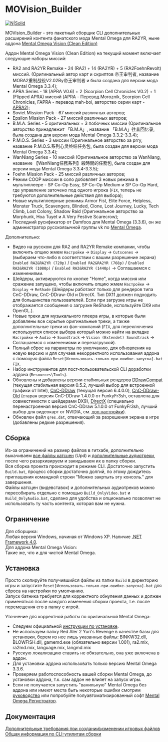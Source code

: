 # MOVision_Builder

[![N|Solid](https://i.ibb.co/yFBZZqJ/mo.gif)](http://mentalomega.com/)

MOVision_Builder - это пакетный сборщик CLI дополнительных расширений контента фанатского мода Mental Omega для RA2YR, ныне аддона [Mental Omega Vision (Clean Edition)](https://www.moddb.com/games/cc-red-alert-yuris-revenge/addons/mo-336-mental-omega-vision)

Аддон Mental Omega Vision (Clean Edition) на текущий момент включает следующие наборы миссий:
- RA2 and RA2YR Remake - 24 (RA2) + 14 (RA2YR) + 5 (RA2FoehnRevolt) миссий. (Оригинальный автор карт и скриптов 帝王审判者, название MORA2重制战役V2.02By帝王审判者 и была создана для версии мода Mental Omega 3.3.4);
- APRA Series - 18 (APRA V0.6) + 2 (Scorpion Cell Chronicles V0.2) + 1 (Flipped APRA) миссий (APRA - Перевод Moroznik, Scorpion Cell Chronicles, FAPRA - перевод mah-boi, авторство серии карт - [APRA2](https://discord.gg/SfxbURT5gT));
- Soviet Mission Pack - 67 миссий различных авторов;
- Epsilon Mission Pack - 27 миссий различных авторов;
- B.M.A. Series - 5 оригинальных + 3 побочных миссии (Оригинальное авторство принадлежит 「B.M.A」, название 「B.M.A」往昔回忆录, была создана для версии мода Mental Omega 3.3.2-3.3.4);
- P.M.O.S. Series - 3 миссии (Оригинальное авторство за prry, название P.M.O.S.系列心灵终结任务包, была создан для версии мода Mental Omega 3.3.4);
- WanNiang Series - 10 миссий (Оригинальное авторство за WanNiang, название 【WanNiang任務系列】殺時間的任務包, была создан для версии мода Mental Omega 3.3.4-3.3.5);
- Foehn Mission Pack - 25 миссий различных авторов;
- Режим COOP миссии в соло добовляет 3 новых режима в мультиплеере - SP Co-Op Easy, SP Co-Op Medium и SP Co-Op Hard, где управление заточено под одного игрока (`FIX`, теперь не требуются дополнительные действия для выбора);
- Новые мультиплеерные режимы Armor Fist, Elite Force, Helpless, Monster Truck, Scavengers, Blinded, Clone, Lost Journey, Lucky, Tech Climb, Lost Colony, Shadow Raid (Оригинальное авторство за Morphunk, Hoa Tuyet и A Very Festive Scarecrow);
- Последний русификатор от Damfoos для Mental Omega (3.3.6), он же администратор русскоязычной группы vk по [Mental Omega](https://vk.com/mental.omega).

Дополнительно:
- Видео на русском для RA2 and RA2YR Remake компании, чтобы включить опцию жмем `Настройки` → `Display` → `Cutscenes` → (выбираем что-либо в соответствии с вашим разрешение экрана) `Enabled RA2&RA2YR (720p)` / `Enabled RA2&RA2YR (768p)` / `Enabled RA2&RA2YR (1080p)` / `Enabled RA2&RA2YR (1440p)` → Соглашаемся с изменениями.
- Шейдеры, активируются по кнопке "Home", когда миссия или сражение запущено, чтобы включить опцию жмем `Настройки` → `Display` → `ReShade` (Шейдеры работают только для рендеров типа CnC-DDraw, CnC-DDraw-Old и DirectX. Тип DX11 должен подходить для большинства пользователей. Если при загрузке игры не отображается сообщения о загрузке ReShade, используйте DX9 или OpenGL.).
- Новые треки для музыкального плеера игры, в которые были добавлены все скрытые оригинальные треки, а также дополнительные треки из фан-компаний (`FIX`, для переключения используется список выбора который можно найти на вкладке `Настройки` → `Audio` → `Soundtrack` → `Vision (Extendet) Soundtrack` → Соглашаемся с изменениями и перезагрузкой).
- Полный сброс на параметры по умолчанию, для обновления на новую версию и для случаев некорректного использования аддона с помощью файла `Reset[Использовать-только-при-ошибке-запуска].bat` `FIX`.
- Набор инструментов для пост-пользовательской CLI доработки аддона (`Resources\Tools`).
- Обновлены и добавлены версии стабильных рендеров [DDrawCompat](https://github.com/narzoul/DDrawCompat) (текущая стабильная версия 0.5.2, лучший выбор для встроенной графики от Intel), [CnC-DDraw](https://github.com/FunkyFr3sh/cnc-ddraw) (текущая версия 6.4.0.0), [CnC-DDraw-Old](https://github.com/FunkyFr3sh/cnc-ddraw/releases/tag/1.4.0.0) (старая версия CnC-DDraw 1.4.0.0 от FunkyFr3sh, оставлена для совместимости с шейдерами DX9), [DirectX](https://github.com/FunkyFr3sh/cnc-ddraw/releases/tag/v5.1.0.0) (специально перенастроенная версия CnC-DDraw 5.1.0.0 от FunkyFr3sh, лучший выбор для видеокарт от NVIDIA, см. [доп.настройки](https://github.com/YoVVassup/MOVision_Builder/blob/main/Doc/DirectX.md)).
- Обновлен файл `qres.dat`, отвечающий за разрешения экрана в игре (добавлены редкие разрешения).

## Сборка

Из-за ограничений на размер файлов в гитхабе, дополнительно выкачиваем [все файлы катсцен](https://disk.yandex.ru/d/-zPgKtQGGuv-gw) (Upd) и [дополнительные аудиотреки](https://disk.yandex.by/d/9vlVRaY419TpLw), после чего разархивируем и закидываем их в папку сборки.  
Вся сборка проекта происходит в режиме CLI. Достаточно запустить `Build.bat`, процесс сборки достаточно долгий, по этому дождитесь приглашения командной строки "Можно закртыть эту консоль." для завершения.  
Файлы катсцен (видевставок) и дополнительных аудиотреков можно пересобирать отдельно с помощью `Build_OnlyVideo.bat` и `Build_OnlyAudio.bat`, сделано для удобства и опционально позволяет не использовать ту часть контента, которая вам не нужна.

## Ограничение

Для сборщика:  
Любая версия Windows, начиная от Windows XP. Наличие [.NET Framework 4.0](https://www.microsoft.com/ru-ru/download/details.aspx?id=17718).  
Для аддона Mental Omega Vision:  
Такие же, что и для чистой Mental Omega. 

## Установка

Просто скопируйте получившийся файлы из папки `Build` в директорию игры и запустите `Reset[Использовать-только-при-ошибке-запуска].bat` для сброса на настройки по умолчанию.  
Запуск батника требуется для корректного обнуления данных и должен применяться после каждого изменения сборки проекта, т.е. после перемещения его в папку с игрой.

Уточнение для корректной работы по оригинальной Mental Omega:
- Следуем официальной [инструкции по установке](https://mentalomega.com/ru/index.php?page=install).
- Не используем папку Red Aler 2 Yuri's Revenge в качестве базы для установки, берем из нее лишь указанные файлы: BINKW32.dll, BLOWFISH.dll, gamemd.exe (обязательно версии 1.001), ra2.mix, ra2md.mix, language.mix, langmd.mix
- Русскую локализацию ставить не обязательно, она уже включена в аддон.
- Для установки аддона использовать только версию Mental Omega 3.3.6.
- Проверяем работоспособность вашей сборки Mental Omega, до установки аддона, т.к. сам аддон не влияет на запуск игры.
- Если не получается запустить "ванильную" Mental Omega без аддона или имеют места быть некоторые ошибки смотрим [руководство](https://cncseries.ru/ra2yr-faq/?ysclid=ltr7hwoy4a307032792) или попробуйте полуавтоматизированный софт [Mental Omega Регистратор](https://github.com/YoVVassup/Mo3RegUI).  

## Документация

[Дополнительные требования при создании\изменении игровых файлов](https://github.com/YoVVassup/MOVision_Builder/blob/main/Doc/Requirements.md)  
[Общая информация по CLI-утилитам сборки](https://github.com/YoVVassup/MOVision_Builder/blob/main/Doc/ReadmeUtil.md)  